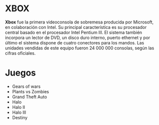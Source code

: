 # XBOX

**Xbox** fue la primera videoconsola de sobremesa producida por Microsoft, en colaboración con Intel. Su principal característica es su procesador central basado en el procesador Intel Pentium III. El sistema también incorpora un lector de DVD, un disco duro interno, puerto ethernet y por último el sistema dispone de cuatro conectores para los mandos. Las unidades vendidas de este equipo fueron 24 000 000 consolas, según las cifras oficiales.

# Juegos
* Gears of wars
* Plants vs Zombies
* Grand Theft Auto
* Halo
* Halo II
* Halo III
* Destiny


